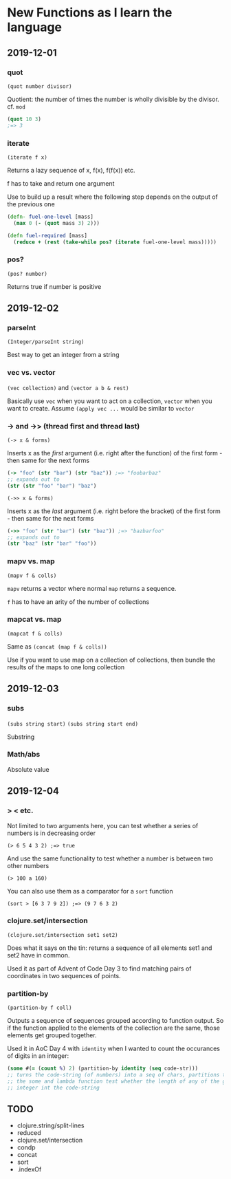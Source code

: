 # New Functions as I learn the language

## 2019-12-01

### quot
`(quot number divisor)`

Quotient: the number of times the number is wholly divisible by the divisor. cf. `mod`

```clj
(quot 10 3)
;=> 3
```

### iterate
`(iterate f x)`

Returns a lazy sequence of x, f(x), f(f(x)) etc.

f has to take and return one argument

Use to build up a result where the following step depends on the output of the previous one

```clj
(defn- fuel-one-level [mass]
  (max 0 (- (quot mass 3) 2)))

(defn fuel-required [mass]
  (reduce + (rest (take-while pos? (iterate fuel-one-level mass)))))
```

### pos?
`(pos? number)`

Returns true if number is positive

## 2019-12-02

### parseInt
`(Integer/parseInt string)`

Best way to get an integer from a string

### vec vs. vector
`(vec collection)` and `(vector a b & rest)`

Basically use `vec` when you want to act on a collection, `vector` when you
 want to create. Assume `(apply vec ...` would be similar to `vector`

### -> and ->> (thread first and thread last)
`(-> x & forms)` 

Inserts x as the _first_ argument (i.e. right after the function) of the
 first form - then same for the next forms
 
```clj
(-> "foo" (str "bar") (str "baz")) ;=> "foobarbaz"
;; expands out to
(str (str "foo" "bar") "baz")
```

`(->> x & forms)`

Inserts x as the _last_ argument (i.e. right before the bracket) of the
 first form - then same for the next forms
 
```clj
(->> "foo" (str "bar") (str "baz")) ;=> "bazbarfoo"
;; expands out to
(str "baz" (str "bar" "foo"))
```

###  mapv vs. map
`(mapv f & colls)`

`mapv` returns a vector where normal `map` returns a sequence.

`f` has to have an arity of the number of collections

### mapcat vs. map
`(mapcat f & colls)`

Same as `(concat (map f & colls))`

Use if you want to use map on a collection of collections, then bundle the
 results of the maps to one long collection

## 2019-12-03
### subs
`(subs string start)` `(subs string start end)`

Substring

### Math/abs

Absolute value

## 2019-12-04
### > < etc.
Not limited to two arguments here, you can test whether a series of numbers is in decreasing order

`(> 6 5 4 3 2) ;=> true`

And use the same functionality to test whether a number is between two other numbers

`(> 100 a 160)`

You can also use them as a comparator for a `sort` function

`(sort > [6 3 7 9 2]) ;=> (9 7 6 3 2)`

### clojure.set/intersection
`(clojure.set/intersection set1 set2)`

Does what it says on the tin: returns a sequence of all elements set1 and set2 have in common.

Used it as part of Advent of Code Day 3 to find matching pairs of coordinates in two sequences of points.

### partition-by

`(partition-by f coll)`

Outputs a sequence of sequences grouped according to function output. So if the function applied to the elements of the collection are the same, those elements get grouped together.

Used it in AoC Day 4 with `identity` when I wanted to count the occurances of digits in an integer:

```clj
(some #(= (count %) 2) (partition-by identity (seq code-str)))
;; turns the code-string (of numbers) into a seq of chars, partitions those into groups of the same char.
;; the some and lambda function test whether the length of any of the groups is equal to 2, implying there is a 'double'
;; integer int the code-string
```

## TODO
* clojure.string/split-lines
* reduced
* clojure.set/intersection
* condp
* concat
* sort
* .indexOf
